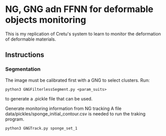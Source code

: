 # NG, GNG adn FFNN for deformable objects monitoring

This is my replication of Cretu's system to learn to monitor the deformation of deformable materials.

## Instructions

### Segmentation
The image must be calibrated first with a GNG to select clusters. Run:

    python3 GNGFilterlessSegment.py <param_suits>

to generate a .pickle file that can be used.

Generate monitoring information from NG tracking
A file data/pickles/sponge_initial_contour.csv is needed to run the traking program.

    python3 GNGTrack.py sponge_set_1

